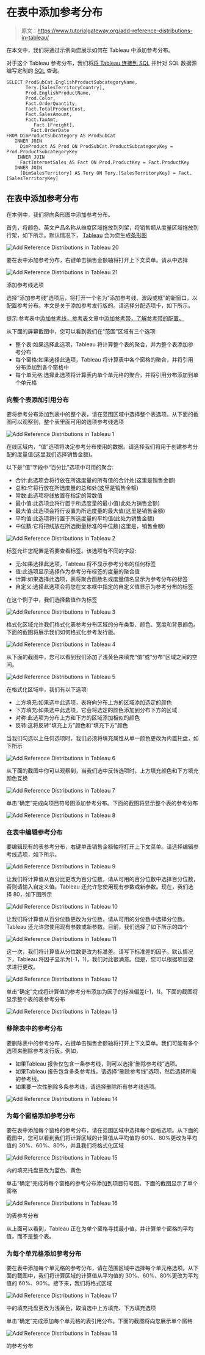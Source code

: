 # 在表中添加参考分布

> 原文：<https://www.tutorialgateway.org/add-reference-distributions-in-tableau/>

在本文中，我们将通过示例向您展示如何在 Tableau 中添加参考分布。

对于这个 Tableau 参考分布，我们将[将 Tableau 连接到 SQL](https://www.tutorialgateway.org/connecting-tableau-to-sql-server/) 并针对 SQL 数据源编写定制的 [SQL](https://www.tutorialgateway.org/tableau/) 查询。

```
SELECT ProdSubCat.EnglishProductSubcategoryName, 
	   Tery.[SalesTerritoryCountry], 
	   Prod.EnglishProductName, 
	   Prod.Color, 
	   Fact.OrderQuantity, 
	   Fact.TotalProductCost, 
	   Fact.SalesAmount, 
	   Fact.TaxAmt, 
          Fact.[Freight],
         Fact.OrderDate
FROM DimProductSubcategory AS ProdSubCat
   INNER JOIN
     DimProduct AS Prod ON ProdSubCat.ProductSubcategoryKey = Prod.ProductSubcategoryKey 
    INNER JOIN
     FactInternetSales AS Fact ON Prod.ProductKey = Fact.ProductKey 
   INNER JOIN
     [DimSalesTerritory] AS Tery ON Tery.[SalesTerritoryKey] = Fact.[SalesTerritoryKey]
```

## 在表中添加参考分布

在本例中，我们将向条形图中添加参考分布。

首先，将颜色、英文产品名称从维度区域拖放到列架，将销售额从度量区域拖放到行架，如下所示。默认情况下， [Tableau](https://www.tutorialgateway.org/tableau/) 会为您生成[条形图](https://www.tutorialgateway.org/bar-chart-in-tableau/)

![Add Reference Distributions in Tableau 20](img/9dde9f96f54776eeee4f3e1f1d14a01c.png)

要在表中添加参考分布，右键单击销售金额轴将打开上下文菜单。请从中选择

![Add Reference Distributions in Tableau 21](img/88b6c0ad463227a9410be12b100acba5.png)

添加参考线选项

选择“添加参考线”选项后，将打开一个名为“添加参考线、波段或框”的新窗口，以配置参考分布。本文是关于添加参考发行版的。请选择分配选项卡，如下所示。

提示:参考表中[添加参考线，参考表](https://www.tutorialgateway.org/add-reference-lines-in-tableau/)文章中[添加参考带，了解参考带的配置。](https://www.tutorialgateway.org/add-reference-bands-in-tableau/)

从下面的屏幕截图中，您可以看到我们在“范围”区域有三个选项:

*   整个表:如果选择此选项，Tableau 将计算整个表的聚合，并为整个表添加参考分布
*   每个窗格:如果选择此选项，Tableau 将计算表中各个窗格的聚合，并将引用分布添加到各个窗格中
*   每个单元格:选择此选项将计算表内单个单元格的聚合，并将引用分布添加到单个单元格

### 向整个表添加引用分布

要将参考分布添加到表中的整个表，请在范围区域中选择整个表选项。从下面的截图可以观察到，整个表里面可用的选项参考线选项

![Add Reference Distributions in Tableau 1](img/368248d43a84f3b4c9d263a5fc4ac539.png)

在线区域内，“值”选项将决定参考分布使用的数据。请选择我们将用于创建参考分配的度量值(这里我们选择销售金额)。

以下是“值”字段中“百分比”选项中可用的聚合:

*   合计:此选项会将行放在所选度量的所有值的合计处(这里是销售金额)
*   总和:它将行放在所选度量的总和处(这里是销售金额)
*   常数:此选项将线放置在指定的常数值
*   最小值:此选项会将行置于所选度量的最小值(此处为销售金额)
*   最大值:此选项会将行设置为所选度量的最大值(这里是销售金额)
*   平均值:此选项将行置于所选度量的平均值(此处为销售金额)
*   中位数:它将把线放在所选衡量标准的中位数(这里是，销售金额)

![Add Reference Distributions in Tableau 2](img/c8ee604e3782501ae06e12ea8572fcce.png)

标签允许您配置是否要查看标签。该选项有不同的字段:

*   无:如果选择此选项，Tableau 将不显示参考分布的任何标签
*   值:此选项显示选择作为参考分布标签的度量的聚合值
*   计算:如果选择此选项，表将聚合函数名或度量值名显示为参考分布的标签
*   自定义:选择此选项会将您在文本框中指定的自定义值显示为参考分布的标签

在这个例子中，我们选择数值作为标签

![Add Reference Distributions in Tableau 3](img/defa808efb93406f1b28d9d1e20daee0.png)

格式化区域允许我们格式化表参考分布区域的分布类型、颜色、宽度和背景颜色。下面的截图将展示我们如何格式化参考发行版。

![Add Reference Distributions in Tableau 4](img/6f5cda1dfc15f55b740b9810643afb8e.png)

从下面的截图中，您可以看到我们添加了浅黄色来填充“值”或“分布”区域之间的空间。

![Add Reference Distributions in Tableau 5](img/cdad6728c99c1360ac63b81dc4a53a2c.png)

在格式化区域中，我们有以下选项:

*   上方填充:如果选中此选项，表将向分布上方的区域添加选定的颜色
*   下方填充:如果选中此选项，它会将选定的颜色添加到分布下方的区域
*   对称:此选项为分布上方和下方的区域添加相似的颜色
*   反转:这将反转“填充上方”颜色和“填充下方”颜色

当我们勾选以上任何选项时，我们必须将填充属性从单一颜色更改为内置托盘，如下所示

![Add Reference Distributions in Tableau 6](img/c94e9fdf7ce7aa04505f7571ae2a11a6.png)

从下面的截图中你可以观察到，当我们选中反转选项时，上方填充颜色和下方填充颜色互换

![Add Reference Distributions in Tableau 7](img/657b57f8b933d7f51ad4e9ebf44b9f01.png)

单击“确定”完成向项目符号图添加参考分布。下面的截图将显示整个表的参考分布

![Add Reference Distributions in Tableau 8](img/6c5eb83810f731d9a3a28fd59227fa87.png)

### 在表中编辑参考分布

要编辑现有的表参考分布，右键单击销售金额轴将打开上下文菜单。请选择编辑参考线选项，如下所示。

![Add Reference Distributions in Tableau 9](img/66dd7a661fd791a6668aa23f00c9fa8c.png)

让我们将计算值从百分比更改为百分位数，请从可用的百分位数中选择百分位数，否则请输入自定义值。Tableau 还允许您使用现有参数或新参数。现在，我们选择 80，如下图所示

![Add Reference Distributions in Tableau 10](img/a5c3e828472366cb62366f7140055a7c.png)

让我们将计算值从百分位数更改为分位数，请从可用的分位数中选择分位数。Tableau 还允许您使用现有参数或新参数。目前，我们选择了如下所示的四个

![Add Reference Distributions in Tableau 11](img/b5a3cb886d2225890d9f50ad17436d0d.png)

这一次，我们将计算值从分位数更改为标准差。请写下标准差的因子。默认情况下，Tableau 将因子显示为(-1，1)，我们对此很满意。但是，您可以根据项目要求进行更改。

![Add Reference Distributions in Tableau 12](img/812f420a4ba3bb3088cb99b00f41ef6b.png)

单击“确定”完成将计算值的参考分布添加为因子的标准偏差(-1，1)。下面的截图将显示整个表的表参考分布

![Add Reference Distributions in Tableau 13](img/a7d972dcd3e02ff58184053d7b1f6cc8.png)

### 移除表中的参考分布

要删除表中的参考分布，右键单击销售金额轴将打开上下文菜单。我们可能有多个选项来删除参考发行版。例如，

*   如果Tableau 报告仅包含一条参考线，则可以选择“删除参考线”选项。
*   如果Tableau 报告包含多条参考线，请选择“删除参考线”选项，然后选择所需的参考线。
*   如果要一次性删除多条参考线，请选择删除所有参考线选项。

![Add Reference Distributions in Tableau 14](img/bed6936779db2915560eaff8cf53c35e.png)

### 为每个窗格添加参考分布

要在表中添加每个窗格的参考分布，请在范围区域中选择每个窗格选项。从下面的截图中，您可以看到我们将计算区域的计算值从平均值的 60%、80%更改为平均值的 30%、60%、80%，并且我们将格式化区域

![Add Reference Distributions in Tableau 15](img/0479078aac20d1b09313f0318bb84862.png)

内的填充托盘更改为蓝色、黄色

单击“确定”完成将每个窗格的参考分布添加到项目符号图。下面的截图显示了单个窗格

![Add Reference Distributions in Tableau 16](img/869c5d76050f80fce46c305b6f16f915.png)

的表参考分布

从上面可以看到，Tableau 正在为单个窗格寻找最小值，并计算单个窗格的平均值，而不是整个表。

### 为每个单元格添加参考分布

要在表中添加每个单元格的参考分布，请在范围区域中选择每个单元格选项。从下面的截图中，我们将计算区域的计算值从平均值的 30%、60%、80%更改为平均值的 60%、90%。接下来，我们将格式区域

![Add Reference Distributions in Tableau 17](img/c48b4f1d9a6be70f34c8d4ec629a6bc3.png)

中的填充托盘更改为浅黄色，取消选中上方填充、下方填充选项

单击“确定”完成添加每个单元格的表引用分布。下面的截图将向您展示单个窗格

![Add Reference Distributions in Tableau 18](img/18fb088b7b372dacea2bc9a31c6fc9f3.png)

的参考分布